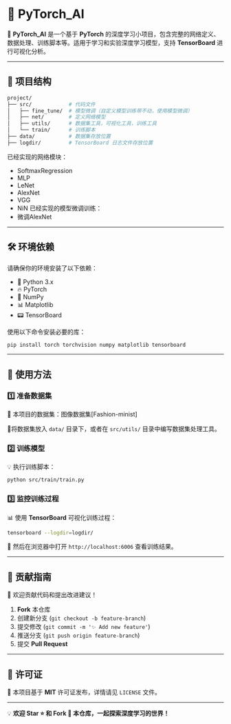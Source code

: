 # 🌟 PyTorch_AI

🚀 **PyTorch_AI** 是一个基于 **PyTorch** 的深度学习小项目，包含完整的网络定义、数据处理、训练脚本等。适用于学习和实验深度学习模型，支持 **TensorBoard** 进行可视化分析。

---

## 📂 项目结构

```bash
project/
├── src/            # 代码文件
│   ├── fine_tune/  # 模型微调（自定义模型训练带不动，使用模型微调）      
│   ├── net/        # 定义网络模型
│   ├── utils/      # 数据集工具，可视化工具，训练工具
│   └── train/      # 训练脚本
├── data/           # 数据集存放位置
├── logdir/         # TensorBoard 日志文件存放位置
```
已经实现的网络模块：
- SoftmaxRegression
- MLP
- LeNet
- AlexNet
- VGG
- NiN
已经实现的模型微调训练：
- 微调AlexNet
---
## 🛠 环境依赖
请确保你的环境安装了以下依赖：

- 🐍 Python 3.x
- 🔥 PyTorch
- 🔢 NumPy
- 📊 Matplotlib
- 📟 TensorBoard

使用以下命令安装必要的库：

```bash
pip install torch torchvision numpy matplotlib tensorboard
```

---

## 🚀 使用方法

### 1️⃣ 准备数据集
📂 本项目的数据集：图像数据集[Fashion-minist]

📂将数据集放入 `data/` 目录下，或者在 `src/utils/` 目录中编写数据集处理工具。

### 2️⃣ 训练模型
💡 执行训练脚本：

```bash
python src/train/train.py
```

### 3️⃣ 监控训练过程
📊 使用 **TensorBoard** 可视化训练过程：

```bash
tensorboard --logdir=logdir/
```

🔗 然后在浏览器中打开 `http://localhost:6006` 查看训练结果。

---

## 🤝 贡献指南
📢 欢迎贡献代码和提出改进建议！

1. **Fork** 本仓库
2. 创建新分支 (`git checkout -b feature-branch`)
3. 提交修改 (`git commit -m '✨ Add new feature'`)
4. 推送分支 (`git push origin feature-branch`)
5. 提交 **Pull Request**

---

## 📜 许可证
📄 本项目基于 **MIT** 许可证发布，详情请见 `LICENSE` 文件。

---

💡 **欢迎 Star ⭐ 和 Fork 🍴 本仓库，一起探索深度学习的世界！**

